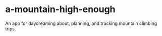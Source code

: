 # a-mountain-high-enough
An app for daydreaming about, planning, and tracking mountain climbing trips. 
